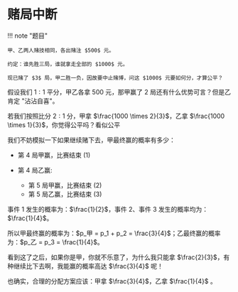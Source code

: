 # 赌局中断

!!! note "题目"

    甲、乙两人赌技相同，各出赌注 $500$ 元。
    
    约定：谁先胜三局，谁就拿走全部的 $1000$ 元。

    现已赌了 $3$ 局，甲二胜一负，因故要中止赌博，问这 $1000$ 元要如何分，才算公平？

假设我们 $1:1$ 平分，甲乙各拿 $500$ 元，那甲赢了 $2$ 局还有什么优势可言？但是乙肯定 "沾沾自喜"。

若我们按照比分 $2 : 1$ 分，甲拿 $\frac{1000 \times 2}{3}$，乙拿 $\frac{1000 \times 1}{3}$，你觉得公平吗？看似公平

我们不妨模拟一下如果继续赌下去，甲最终赢的概率有多少：

- 第 $4$ 局甲赢，比赛结束 (1)
- 第 $4$ 局乙赢:

    - 第 $5$ 局甲赢，比赛结束 (2)
    - 第 $5$ 局乙赢，比赛结束 (3)

事件 $1$ 发生的概率为：$\frac{1}{2}$，事件 $2$、事件 $3$ 发生的概率均为：$\frac{1}{4}$。

所以甲最终赢的概率为：$p_甲 = p_1 + p_2 = \frac{3}{4}$；乙最终赢的概率为：$p_乙 = p_3 = \frac{1}{4}$。

看到这了之后，如果你是甲，你就不乐意了，为什么我只能拿 $\frac{2}{3}$，有种继续比下去啊，我能赢的概率高达 $\frac{3}{4}$ 呢！

也确实，合理的分配方案应该：甲拿 $\frac{3}{4}$，乙拿 $\frac{1}{4}$ 。